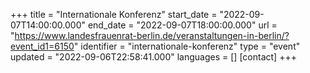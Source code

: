 +++
title = "Internationale Konferenz"
start_date = "2022-09-07T14:00:00.000"
end_date = "2022-09-07T18:00:00.000"
url = "https://www.landesfrauenrat-berlin.de/veranstaltungen-in-berlin/?event_id1=6150"
identifier = "internationale-konferenz"
type = "event"
updated = "2022-09-06T22:58:41.000"
languages = []
[contact]
+++
